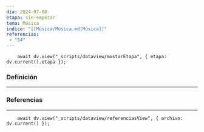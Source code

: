 ```yaml
---
dia: 2024-07-08
etapa: sin-empezar
tema: Música
indice: "[[Música/Música.md|Música]]"
referencias: 
 - "54"
---
```

```dataviewjs
	await dv.view("_scripts/dataview/mostarEtapa", { etapa: dv.current().etapa });
```
### Definición
---



### Referencias
---
```dataviewjs
	await dv.view("_scripts/dataview/referenciasView", { archivo: dv.current() });
```